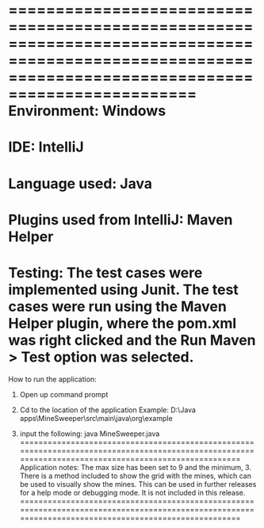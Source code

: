 ======================================================================================================================================================
Environment:
Windows
======================================================================================================================================================
IDE:
IntelliJ
======================================================================================================================================================
Language used:
Java
======================================================================================================================================================
Plugins used from IntelliJ:
Maven Helper
======================================================================================================================================================
Testing:
The test cases were implemented using Junit.
The test cases were run using the Maven Helper plugin, where the pom.xml was right clicked and the Run Maven > Test option was selected.
======================================================================================================================================================
How to run the application:
1) Open up command prompt

2) Cd to the location of the application
   Example:
   D:\Java apps\MineSweeper\src\main\java\org\example

3) input the following:
   java MineSweeper.java
======================================================================================================================================================
Application notes:
The max size has been set to 9 and the minimum, 3.
There is a method included to show the grid with the mines, which can be used to visually show the mines.
This can be used in further releases for a help mode or debugging mode.
It is not included in this release.
======================================================================================================================================================
